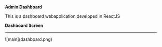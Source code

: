 **Admin Dashboard**
<p>This is a dashboard webapplication developed in ReactJS</p>

**Dashboard Screen**
<hr>
![main](dashboard.png)
